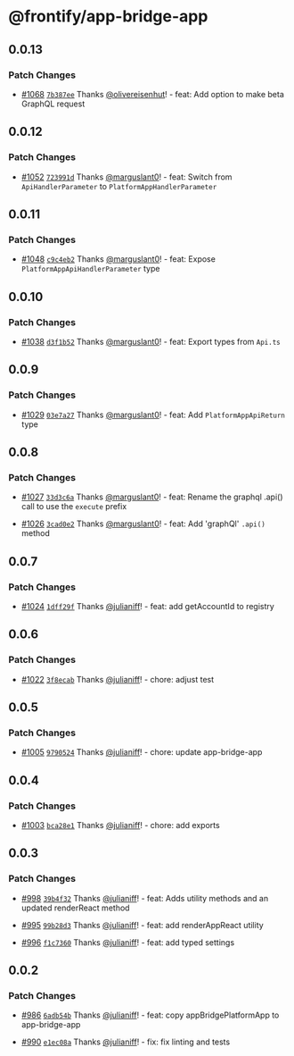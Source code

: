 # @frontify/app-bridge-app

## 0.0.13

### Patch Changes

-   [#1068](https://github.com/Frontify/brand-sdk/pull/1068) [`7b387ee`](https://github.com/Frontify/brand-sdk/commit/7b387eec0552e861eb71c60af09a0b51eea21dc4) Thanks [@olivereisenhut](https://github.com/olivereisenhut)! - feat: Add option to make beta GraphQL request

## 0.0.12

### Patch Changes

-   [#1052](https://github.com/Frontify/brand-sdk/pull/1052) [`723991d`](https://github.com/Frontify/brand-sdk/commit/723991dadfb552dab0afee8267ce4cd3af8c2abf) Thanks [@marguslant0](https://github.com/marguslant0)! - feat: Switch from `ApiHandlerParameter` to `PlatformAppHandlerParameter`

## 0.0.11

### Patch Changes

-   [#1048](https://github.com/Frontify/brand-sdk/pull/1048) [`c9c4eb2`](https://github.com/Frontify/brand-sdk/commit/c9c4eb26ecbff356c6e384597b153de21073780c) Thanks [@marguslant0](https://github.com/marguslant0)! - feat: Expose `PlatformAppApiHandlerParameter` type

## 0.0.10

### Patch Changes

-   [#1038](https://github.com/Frontify/brand-sdk/pull/1038) [`d3f1b52`](https://github.com/Frontify/brand-sdk/commit/d3f1b528b361740b5bf820044cd3b54b4fb1a0a0) Thanks [@marguslant0](https://github.com/marguslant0)! - feat: Export types from `Api.ts`

## 0.0.9

### Patch Changes

-   [#1029](https://github.com/Frontify/brand-sdk/pull/1029) [`03e7a27`](https://github.com/Frontify/brand-sdk/commit/03e7a274b799bc87e1188bb343037a11a26d047f) Thanks [@marguslant0](https://github.com/marguslant0)! - feat: Add `PlatformAppApiReturn` type

## 0.0.8

### Patch Changes

-   [#1027](https://github.com/Frontify/brand-sdk/pull/1027) [`33d3c6a`](https://github.com/Frontify/brand-sdk/commit/33d3c6ac167715cc80d8e9c1149f50c5d7c007a5) Thanks [@marguslant0](https://github.com/marguslant0)! - feat: Rename the graphql .api() call to use the `execute` prefix

-   [#1026](https://github.com/Frontify/brand-sdk/pull/1026) [`3cad0e2`](https://github.com/Frontify/brand-sdk/commit/3cad0e208460c551b94508d47cbbebd9891869e6) Thanks [@marguslant0](https://github.com/marguslant0)! - feat: Add 'graphQl' `.api()` method

## 0.0.7

### Patch Changes

-   [#1024](https://github.com/Frontify/brand-sdk/pull/1024) [`1dff29f`](https://github.com/Frontify/brand-sdk/commit/1dff29f978fe2ba591bd9e3b132fed7da3d598a7) Thanks [@julianiff](https://github.com/julianiff)! - feat: add getAccountId to registry

## 0.0.6

### Patch Changes

-   [#1022](https://github.com/Frontify/brand-sdk/pull/1022) [`3f8ecab`](https://github.com/Frontify/brand-sdk/commit/3f8ecab1ac4acdd077d63a000a3ac784d81adf3d) Thanks [@julianiff](https://github.com/julianiff)! - chore: adjust test

## 0.0.5

### Patch Changes

-   [#1005](https://github.com/Frontify/brand-sdk/pull/1005) [`9790524`](https://github.com/Frontify/brand-sdk/commit/979052451ee69cbd9f60c397a30b4e5fd08fa779) Thanks [@julianiff](https://github.com/julianiff)! - chore: update app-bridge-app

## 0.0.4

### Patch Changes

-   [#1003](https://github.com/Frontify/brand-sdk/pull/1003) [`bca28e1`](https://github.com/Frontify/brand-sdk/commit/bca28e193e59e04618a1b172f7bc14790b24efe2) Thanks [@julianiff](https://github.com/julianiff)! - chore: add exports

## 0.0.3

### Patch Changes

-   [#998](https://github.com/Frontify/brand-sdk/pull/998) [`39b4f32`](https://github.com/Frontify/brand-sdk/commit/39b4f32e6b96bc5a1d39517f268e930995ab960c) Thanks [@julianiff](https://github.com/julianiff)! - feat: Adds utility methods and an updated renderReact method

-   [#995](https://github.com/Frontify/brand-sdk/pull/995) [`99b28d3`](https://github.com/Frontify/brand-sdk/commit/99b28d3baec9ff928daf8847514202f85be3e64f) Thanks [@julianiff](https://github.com/julianiff)! - feat: add renderAppReact utility

-   [#996](https://github.com/Frontify/brand-sdk/pull/996) [`f1c7360`](https://github.com/Frontify/brand-sdk/commit/f1c7360ea59e49f13170f80d6ce51dad7b30f23e) Thanks [@julianiff](https://github.com/julianiff)! - feat: add typed settings

## 0.0.2

### Patch Changes

-   [#986](https://github.com/Frontify/brand-sdk/pull/986) [`6adb54b`](https://github.com/Frontify/brand-sdk/commit/6adb54bb2a3af14a016b3d979f1c43129953b5f4) Thanks [@julianiff](https://github.com/julianiff)! - feat: copy appBridgePlatformApp to app-bridge-app

-   [#990](https://github.com/Frontify/brand-sdk/pull/990) [`e1ec08a`](https://github.com/Frontify/brand-sdk/commit/e1ec08a988950997ddc70213300639fd8f3866d9) Thanks [@julianiff](https://github.com/julianiff)! - fix: fix linting and tests
